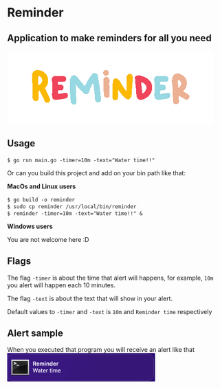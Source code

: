 # Reminder

## Application to make reminders for all you need 

![reminder](./.github/images/reminder.gif)

## Usage

```shell
$ go run main.go -timer=10m -text="Water time!!"
```

Or can you build this project and add on your bin path like that:

**MacOs and Linux users**

```shell
$ go build -o reminder
$ sudo cp reminder /usr/local/bin/reminder
$ reminder -timer=10m -text="Water time!!" &
```

**Windows users**

You are not welcome here :D

## Flags 

The flag `-timer` is about the time that alert will happens, for example, `10m` you alert will happen each 10 minutes.

The flag `-text` is about the text that will show in your alert.

Default values to `-timer` and `-text` is `10m` and `Reminder time` respectively

## Alert sample

When you executed that program you will receive an alert like that
![alert](.github/images/alert.png)
